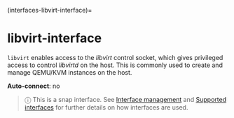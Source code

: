 (interfaces-libvirt-interface)=
# libvirt-interface

`libvirt` enables access to the *libvirt* control socket, which gives privileged access to control *libvirtd* on the host. This is commonly used to create and manage QEMU/KVM instances on the host.

**Auto-connect**: no

> ⓘ  This is a snap interface. See [Interface management](/) and [Supported interfaces](/interfaces/index) for further details on how interfaces are used.

